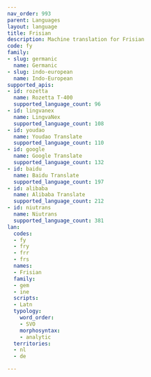 ```yaml
---
nav_order: 993
parent: Languages
layout: language
title: Frisian
description: Machine translation for Frisian
code: fy
family:
- slug: germanic
  name: Germanic
- slug: indo-european
  name: Indo-European
supported_apis:
- id: rozetta
  name: Rozetta T-400
  supported_language_count: 96
- id: lingvanex
  name: LingvaNex
  supported_language_count: 108
- id: youdao
  name: Youdao Translate
  supported_language_count: 110
- id: google
  name: Google Translate
  supported_language_count: 132
- id: baidu
  name: Baidu Translate
  supported_language_count: 197
- id: alibaba
  name: Alibaba Translate
  supported_language_count: 212
- id: niutrans
  name: Niutrans
  supported_language_count: 381
lan:
  codes:
  - fy
  - fry
  - frr
  - frs
  names:
  - Frisian
  family:
  - gem
  - ine
  scripts:
  - Latn
  typology:
    word_order:
    - SVO
    morphosyntax:
    - analytic
  territories:
  - nl
  - de

---
```



